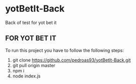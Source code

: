 # yotBetIt-Back
Back of test for yot bet it

## FOR YOT BET IT

To run this project you have to follow the following steps:

1) git clone https://github.com/pedroas93/yotBetIt-Back.git
2) git pull origin master
3) npm i
4) node index.js